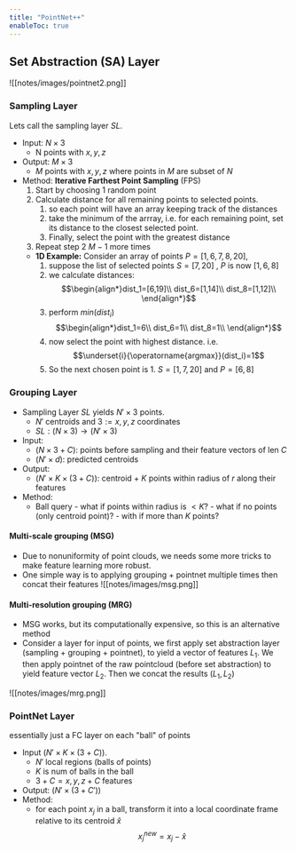 ```yaml
---
title: "PointNet++"
enableToc: true
---
```



## Set Abstraction (SA) Layer
![[notes/images/pointnet2.png]]

### Sampling Layer 
Lets call the sampling layer $SL$.
- Input: $N\times 3$ 
	- N points with $x,y,z$
- Output: $M\times 3$ 
	- $M$ points with $x,y,z$ where points in $M$ are subset of $N$
- Method: **Iterative Farthest Point Sampling** (FPS)
	1. Start by choosing 1 random point
	2. Calculate distance for all remaining points to selected points.
		1. so each point will have an array keeping track of the distances 
		3. take the minimum of the arrray, i.e. for each remaining point, set its distance to the closest selected point.
		4. Finally, select the point with the greatest distance
	3. Repeat step 2 $M-1$ more times
	- **1D Example:** Consider an array of points $P=[1,6,7,8,20]$, 
		1. suppose the list of selected points $S=[7,20]$ , $P$ is now $[1,6,8]$
		2. we calculate distances:
		   $$\begin{align*}dist_1=[6,19]\\
		   dist_6=[1,14]\\
		   dist_8=[1,12]\\
		   \end{align*}$$
		3. perform $min (dist_i)$$$\begin{align*}dist_1=6\\
		   dist_6=1\\
		   dist_8=1\\
		   \end{align*}$$
		4. now select the point with highest distance. i.e. $$\underset{i}{\operatorname{argmax}}(dist_i)=1$$
		5. So the next chosen point is 1. $S=[1,7,20]$ and $P=[6,8]$



### Grouping Layer
- Sampling Layer $SL$ yields $N'\times 3$ points.
	- $N'$ centroids and $3:= x,y,z$ coordinates 
	- $SL:(N\times 3) \to (N'\times 3)$
- Input: 
	- $(N\times 3+ C)$: points before sampling and their feature vectors of len $C$
	-  $(N'\times d)$: predicted centroids 
- Output: 
	- $(N'\times K \times (3+C))$: centroid + $K$ points within radius of $r$ along their features
- Method: 
	- Ball query
			- what if points within radius is $<K$? 
			- what if no points (only centroid point)?
			- with if more than $K$ points?  

#### Multi-scale grouping (MSG)
- Due to nonuniformity of point clouds, we needs some more tricks to make feature learning more robust. 
- One simple way is to applying grouping + pointnet multiple times then concat their features 
![[notes/images/msg.png]]


#### Multi-resolution grouping (MRG)
- MSG works, but its computationally expensive, so this is an alternative method 
- Consider a layer for input of points, we first apply set abstraction layer (sampling + grouping + pointnet), to yield a vector of features $L_1$. We then  apply pointnet of the raw pointcloud (before set abstraction) to yield feature vector $L_2$. Then we concat the results $(L_1,L_2)$ 

![[notes/images/mrg.png]]
### PointNet Layer
essentially just a FC layer on each "ball" of points
- Input $(N'\times K \times (3+C))$.
	- $N'$ local regions (balls of points)
	- $K$ is num of balls in the ball
	- $3+C = x,y,z+C \text{ features}$
- Output: $(N'\times (3+C'))$ 
- Method: 
	- for each point $x_j$ in a ball, transform it into a local coordinate frame relative to its centroid $\hat{x}$ $$x^{new}_j = x_j-\hat{x}$$

